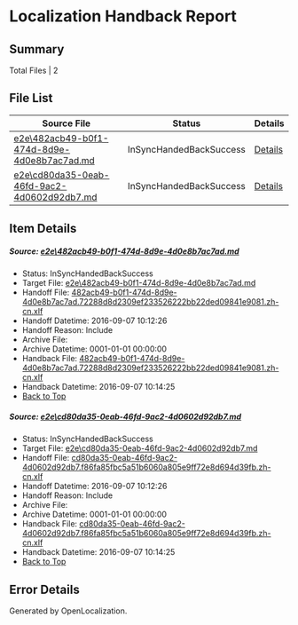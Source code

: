 # <a name='report-top'></a> Localization Handback Report

## Summary
 Total Files | 2

## File List
 Source File | Status | Details 
 ----------- | ------ | ------- 
 [e2e\482acb49-b0f1-474d-8d9e-4d0e8b7ac7ad.md](https://github.com/OpenLocalizationTestOrg/ol-test0/blob/7258dcbb96e03d0fb38bda1d58fcb1d9d9c34908/e2e/482acb49-b0f1-474d-8d9e-4d0e8b7ac7ad.md) | InSyncHandedBackSuccess | [Details](#47a97561e08f4027afb821ea1c2c55746e6815971)
 [e2e\cd80da35-0eab-46fd-9ac2-4d0602d92db7.md](https://github.com/OpenLocalizationTestOrg/ol-test0/blob/7258dcbb96e03d0fb38bda1d58fcb1d9d9c34908/e2e/cd80da35-0eab-46fd-9ac2-4d0602d92db7.md) | InSyncHandedBackSuccess | [Details](#a5ad2d8ae3fd7f3a91b965cdcca4e6125ff9b66d2)

## Item Details
##### <a name='47a97561e08f4027afb821ea1c2c55746e6815971'></a> Source: [e2e\482acb49-b0f1-474d-8d9e-4d0e8b7ac7ad.md](https://github.com/OpenLocalizationTestOrg/ol-test0/blob/7258dcbb96e03d0fb38bda1d58fcb1d9d9c34908/e2e/482acb49-b0f1-474d-8d9e-4d0e8b7ac7ad.md)
* Status: InSyncHandedBackSuccess
* Target File: [e2e\482acb49-b0f1-474d-8d9e-4d0e8b7ac7ad.md](https://github.com/OpenLocalizationTestOrg/ol-test0-zhcn/blob/07ff79abd69bae1461dfe5d0bf0a13ae2e0c6465/e2e/482acb49-b0f1-474d-8d9e-4d0e8b7ac7ad.md)
* Handoff File: [482acb49-b0f1-474d-8d9e-4d0e8b7ac7ad.72288d8d2309ef233526222bb22ded09841e9081.zh-cn.xlf](https://github.com/OpenLocalizationTestOrg/ol-test0-handoff/blob/d4223025498932c72d6089724b7c5c0d7e7269be/ol-handoff/OpenLocalizationTestOrg/ol-test0-zhcn/yuwzho/ht/482acb49-b0f1-474d-8d9e-4d0e8b7ac7ad.72288d8d2309ef233526222bb22ded09841e9081.zh-cn.xlf)
* Handoff Datetime: 2016-09-07 10:12:26
* Handoff Reason: Include
* Archive File: 
* Archive Datetime: 0001-01-01 00:00:00
* Handback File: [482acb49-b0f1-474d-8d9e-4d0e8b7ac7ad.72288d8d2309ef233526222bb22ded09841e9081.zh-cn.xlf](https://github.com/OpenLocalizationTestOrg/ol-test0-handback/blob/19b28d782b1f69834e4e2570326eccbed2f54939/ol-handback/OpenLocalizationTestOrg/ol-test0-zhcn/yuwzho/ht/482acb49-b0f1-474d-8d9e-4d0e8b7ac7ad.72288d8d2309ef233526222bb22ded09841e9081.zh-cn.xlf)
* Handback Datetime: 2016-09-07 10:14:25
* [Back to Top](#report-top)

##### <a name='a5ad2d8ae3fd7f3a91b965cdcca4e6125ff9b66d2'></a> Source: [e2e\cd80da35-0eab-46fd-9ac2-4d0602d92db7.md](https://github.com/OpenLocalizationTestOrg/ol-test0/blob/7258dcbb96e03d0fb38bda1d58fcb1d9d9c34908/e2e/cd80da35-0eab-46fd-9ac2-4d0602d92db7.md)
* Status: InSyncHandedBackSuccess
* Target File: [e2e\cd80da35-0eab-46fd-9ac2-4d0602d92db7.md](https://github.com/OpenLocalizationTestOrg/ol-test0-zhcn/blob/07ff79abd69bae1461dfe5d0bf0a13ae2e0c6465/e2e/cd80da35-0eab-46fd-9ac2-4d0602d92db7.md)
* Handoff File: [cd80da35-0eab-46fd-9ac2-4d0602d92db7.f86fa85fbc5a51b6060a805e9ff72e8d694d39fb.zh-cn.xlf](https://github.com/OpenLocalizationTestOrg/ol-test0-handoff/blob/d4223025498932c72d6089724b7c5c0d7e7269be/ol-handoff/OpenLocalizationTestOrg/ol-test0-zhcn/yuwzho/ht/cd80da35-0eab-46fd-9ac2-4d0602d92db7.f86fa85fbc5a51b6060a805e9ff72e8d694d39fb.zh-cn.xlf)
* Handoff Datetime: 2016-09-07 10:12:26
* Handoff Reason: Include
* Archive File: 
* Archive Datetime: 0001-01-01 00:00:00
* Handback File: [cd80da35-0eab-46fd-9ac2-4d0602d92db7.f86fa85fbc5a51b6060a805e9ff72e8d694d39fb.zh-cn.xlf](https://github.com/OpenLocalizationTestOrg/ol-test0-handback/blob/19b28d782b1f69834e4e2570326eccbed2f54939/ol-handback/OpenLocalizationTestOrg/ol-test0-zhcn/yuwzho/ht/cd80da35-0eab-46fd-9ac2-4d0602d92db7.f86fa85fbc5a51b6060a805e9ff72e8d694d39fb.zh-cn.xlf)
* Handback Datetime: 2016-09-07 10:14:25
* [Back to Top](#report-top)


## Error Details

Generated by OpenLocalization.
